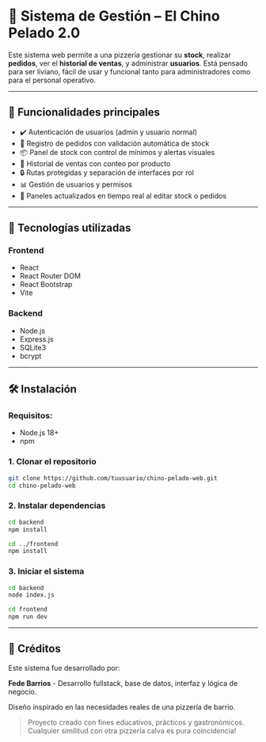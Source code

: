 # 🧀 Sistema de Gestión – El Chino Pelado 2.0

Este sistema web permite a una pizzería gestionar su **stock**, realizar **pedidos**, ver el **historial de ventas**, y administrar **usuarios**. Está pensado para ser liviano, fácil de usar y funcional tanto para administradores como para el personal operativo.

---

## 🚀 Funcionalidades principales

- ✔️ Autenticación de usuarios (admin y usuario normal)
- 🍕 Registro de pedidos con validación automática de stock
- 📦 Panel de stock con control de mínimos y alertas visuales
- 🧮 Historial de ventas con conteo por producto
- 🔒 Rutas protegidas y separación de interfaces por rol
- 📊 Gestión de usuarios y permisos
- 🔁 Paneles actualizados en tiempo real al editar stock o pedidos

---

## 🧱 Tecnologías utilizadas

### Frontend
- React
- React Router DOM
- React Bootstrap
- Vite

### Backend
- Node.js
- Express.js
- SQLite3
- bcrypt

---

## 🛠️ Instalación

### Requisitos:
- Node.js 18+
- npm

### 1. Clonar el repositorio

```bash
git clone https://github.com/tuusuario/chino-pelado-web.git
cd chino-pelado-web
```

### 2. Instalar dependencias

```bash
cd backend
npm install

cd ../frontend
npm install
```

### 3. Iniciar el sistema

```bash
cd backend
node index.js
```
```bash
cd frontend
npm run dev
```

---

## 🧾 Créditos

Este sistema fue desarrollado por:

**Fede Barrios** - Desarrollo fullstack, base de datos, interfaz y lógica de negocio.

Diseño inspirado en las necesidades reales de una pizzería de barrio.

> Proyecto creado con fines educativos, prácticos y gastronómicos.
> Cualquier similitud con otra pizzería calva es pura coincidencia!


